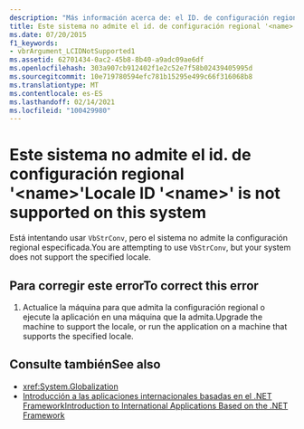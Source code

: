 ```yaml
---
description: "Más información acerca de: el ID. de configuración regional ' <name> ' no es compatible con este sistema"
title: Este sistema no admite el id. de configuración regional '<name>'
ms.date: 07/20/2015
f1_keywords:
- vbrArgument_LCIDNotSupported1
ms.assetid: 62701434-0ac2-45b8-8b40-a9adc09ae6df
ms.openlocfilehash: 303a907cb912402f1e2c52e7f58b02439405995d
ms.sourcegitcommit: 10e719780594efc781b15295e499c66f316068b8
ms.translationtype: MT
ms.contentlocale: es-ES
ms.lasthandoff: 02/14/2021
ms.locfileid: "100429980"
---
```

# <a name="locale-id-name-is-not-supported-on-this-system"></a><span data-ttu-id="83d83-103">Este sistema no admite el id. de configuración regional '\<name>'</span><span class="sxs-lookup"><span data-stu-id="83d83-103">Locale ID '\<name>' is not supported on this system</span></span>

<span data-ttu-id="83d83-104">Está intentando usar `VbStrConv`, pero el sistema no admite la configuración regional especificada.</span><span class="sxs-lookup"><span data-stu-id="83d83-104">You are attempting to use `VbStrConv`, but your system does not support the specified locale.</span></span>  
  
## <a name="to-correct-this-error"></a><span data-ttu-id="83d83-105">Para corregir este error</span><span class="sxs-lookup"><span data-stu-id="83d83-105">To correct this error</span></span>  
  
1. <span data-ttu-id="83d83-106">Actualice la máquina para que admita la configuración regional o ejecute la aplicación en una máquina que la admita.</span><span class="sxs-lookup"><span data-stu-id="83d83-106">Upgrade the machine to support the locale, or run the application on a machine that supports the specified locale.</span></span>  
  
## <a name="see-also"></a><span data-ttu-id="83d83-107">Consulte también</span><span class="sxs-lookup"><span data-stu-id="83d83-107">See also</span></span>

- <xref:System.Globalization>
- [<span data-ttu-id="83d83-108">Introducción a las aplicaciones internacionales basadas en el .NET Framework</span><span class="sxs-lookup"><span data-stu-id="83d83-108">Introduction to International Applications Based on the .NET Framework</span></span>](/visualstudio/ide/globalizing-and-localizing-applications)
